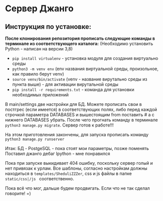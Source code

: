 # Сервер Джанго

## Инструкция по установке:
**После клонирования репозитория прописать следующие команды в терминале из соответствующего каталога:**
(Необходимо установить Python - написан на версии 3,8)
- `pip install virtualenv` - установка модуля для создания виртуально среды
- `python3 -m venv env` (env названия виртуальной среды, произольное, как правило берут venv)
- `source venv/bin/activate` (venv - название вирутально среды из пункта выше) - для активации вирутальной среды
- `pip install -r requirements.txt` - команда для установки необходимых приложений


В main/settings
 две настройки для БД. Можете прописать свои в постгрес (если имеется) в соответствующих полях, либо перед каждой строчкой параметра DATABASES и вышестоящим from поставить # а с нижнего DATABASES убрать. После чего прогнать команду в терминале `python3 manage.py migrate`. Сервер готов к работе!!!

На этом приготовления закончены, для запуска прописать команду `python3 manage.py runserver`

Итак:
БД - PostgeSQL - пока стоят мои параметры, позже поменять
Поставил джанго дебаг
Ipython - мне понравился

Пока при запуске выкидивает 404 ошибку, поскольку сервер голый и нет привязак к урлам. 
Все шаблоны, согласно настройкам должны находиться в `templates/SheduliZZZer`, css и js файлы в папке `static/css|/js
` соответственно.

Пока всё что мог, дальше будем продвигать. Если что не так сделал говорите! =)